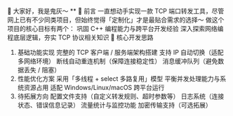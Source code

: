 ﻿👋 大家好，我是鬼灰～
**
📝 前言
一直想动手实现一款 TCP 端口转发工具，尽管网上已有不少同类项目，但始终觉得「定制化」才是最贴合需求的选择～
做这个项目的核心目标有两个：
巩固 C++ 编程能力与跨平台开发经验
深入探索网络编程底层逻辑，夯实 TCP 协议相关知识
🚀 核心开发思路
1. 基础功能实现
完整的 TCP 客户端 / 服务端架构搭建
支持 IP 自动切换（适配多网络环境）
断线自动重连机制（保障连接稳定性）
消息缓冲队列（避免数据丢失 / 阻塞）
2. 性能优化方案
采用「多线程 + select 多路复用」模型
平衡并发处理能力与系统资源占用
适配 Windows/Linux/macOS 跨平台运行
3. 待拓展方向
配置文件支持（自定义转发规则、超时参数等）
日志系统（连接状态、错误信息记录）
流量统计与监控功能
加密传输支持（可选拓展）
